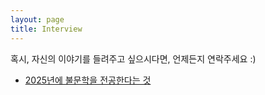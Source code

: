 ```yaml
---
layout: page
title: Interview
--- 
```

혹시, 자신의 이야기를 들려주고 싶으시다면, 언제든지 연락주세요 :) 

- [2025년에 불문학을 전공한다는 것](./_posts/2024-04-02-Being-a-French-Literature-Major-in2025.md)
